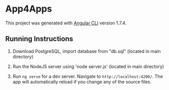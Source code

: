 # App4Apps

This project was generated with [Angular CLI](https://github.com/angular/angular-cli) version 1.7.4.

## Running Instructions

1. Download PostgreSQL, import database from "db.sql" (located in main directory)

1. Run the NodeJS server using 'node server.js' (located in main directory)

2. Run `ng serve` for a dev server. Navigate to `http://localhost:4200/`. The app will automatically reload if you change any of the source files.


